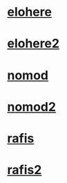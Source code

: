 # [elohere](https://github.com/Prelody/osu-skins/raw/main/Exports/elohere.osk)
# [elohere2](https://github.com/Prelody/osu-skins/raw/main/Exports/elohere2.osk)
# [nomod](https://github.com/Prelody/osu-skins/raw/main/Exports/nomod.osk)
# [nomod2](https://github.com/Prelody/osu-skins/raw/main/Exports/nomod2.osk)
# [rafis](https://github.com/Prelody/osu-skins/raw/main/Exports/rafis.osk)
# [rafis2](https://github.com/Prelody/osu-skins/raw/main/Exports/rafis2.osk)
